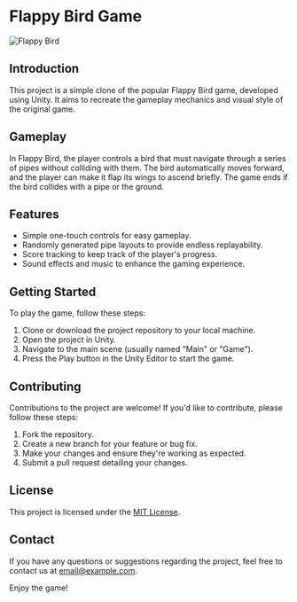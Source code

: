 # Flappy Bird Game

![Flappy Bird](flappy_bird_screenshot.png)

## Introduction
This project is a simple clone of the popular Flappy Bird game, developed using Unity. It aims to recreate the gameplay mechanics and visual style of the original game.

## Gameplay
In Flappy Bird, the player controls a bird that must navigate through a series of pipes without colliding with them. The bird automatically moves forward, and the player can make it flap its wings to ascend briefly. The game ends if the bird collides with a pipe or the ground.

## Features
- Simple one-touch controls for easy gameplay.
- Randomly generated pipe layouts to provide endless replayability.
- Score tracking to keep track of the player's progress.
- Sound effects and music to enhance the gaming experience.

## Getting Started
To play the game, follow these steps:
1. Clone or download the project repository to your local machine.
2. Open the project in Unity.
3. Navigate to the main scene (usually named "Main" or "Game").
4. Press the Play button in the Unity Editor to start the game.

## Contributing
Contributions to the project are welcome! If you'd like to contribute, please follow these steps:
1. Fork the repository.
2. Create a new branch for your feature or bug fix.
3. Make your changes and ensure they're working as expected.
4. Submit a pull request detailing your changes.

## License
This project is licensed under the [MIT License](LICENSE).

## Contact
If you have any questions or suggestions regarding the project, feel free to contact us at [email@example.com](mailto:email@example.com).

Enjoy the game!
